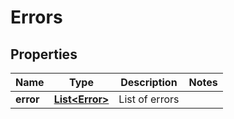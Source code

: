 

# Errors


## Properties

| Name | Type | Description | Notes |
|------------ | ------------- | ------------- | -------------|
|**error** | [**List&lt;Error&gt;**](Error.md) | List of errors |  |



